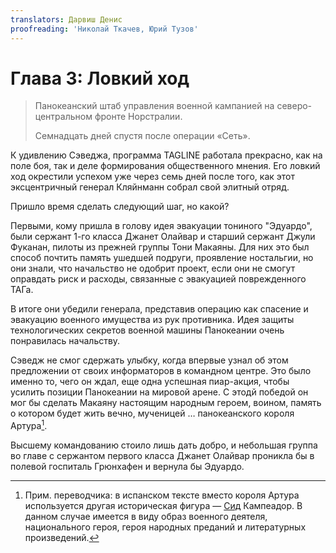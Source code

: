 ```yaml
---
translators: Дарвиш Денис
proofreading: 'Николай Ткачев, Юрий Тузов'
---
```


# Глава 3: Ловкий ход

> Панокеанский штаб управления военной кампанией на северо-центральном фронте Норстралии.
>
> Семнадцать дней спустя после операции «Сеть».

К удивлению Сэведжа, программа TAGLINE работала прекрасно, как на поле боя, так и деле формирования общественного мнения. Его ловкий ход окрестили успехом уже через семь дней после того, как этот эксцентричный генерал Кляйнманн собрал свой элитный отряд.

Пришло время сделать следующий шаг, но какой?

Первыми, кому пришла в голову идея эвакуации тониного "Эдуардо", были сержант 1-го класса Джанет Олайвар и старший сержант Джули Фуканан, пилоты из прежней группы Тони Макаяны. Для них это был способ почтить память ушедшей подруги, проявление ностальгии, но они знали, что начальство не одобрит проект, если они не смогут оправдать риск и расходы, связанные с эвакуацией поврежденного ТАГа.

В итоге они убедили генерала, представив операцию как спасение и эвакуацию военного имущества из рук противника. Идея защиты технологических секретов военной машины Панокеании очень понравилась начальству.

Сэведж не смог сдержать улыбку, когда впервые узнал об этом предложении от своих информаторов в командном центре. Это было именно то, чего он ждал, еще одна успешная пиар-акция, чтобы усилить позиции Панокеании на мировой арене. С этодй победой он мог бы сделать  Макаяну настоящим народным героем, воином, память о котором будет жить вечно, мученицей … панокеанского короля Артура[^1].

Высшему командованию стоило лишь дать добро, и небольшая группа во главе с сержантом первого класса Джанет Олайвар проникла бы в полевой госпиталь Грюнхафен и вернула бы Эдуардо.

[^1]: Прим. переводчика: в испанском тексте вместо короля Артура используется другая историческая фигура — [Сид](https://ru.m.wikipedia.org/wiki/Сид_Кампеадор) Кампеадор. В данном случае имеется в виду образ военного деятеля, национального героя, героя народных преданий и литературных произведений.

